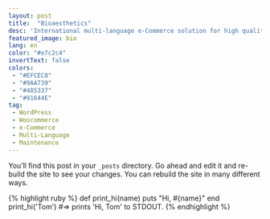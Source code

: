 ```yaml
---
layout: post
title:  "Bioaesthetics"
desc: 'International multi-language e-Commerce solution for high quality supplements.'
featured_image: bio
lang: en
color: "#e7c2c4"
invertText: false
colors:
 - "#EFCEC8"
 - "#9AA739"
 - "#485337"
 - "#91644E"
tag:
 - WordPress
 - Woocommerce
 - e-Commerce
 - Multi-Language
 - Maintenance
---
```

You’ll find this post in your `_posts` directory. Go ahead and edit it and re-build the site to see your changes. You can rebuild the site in many different ways.

{% highlight ruby %}
def print_hi(name)
  puts "Hi, #{name}"
end
print_hi('Tom')
#=> prints 'Hi, Tom' to STDOUT.
{% endhighlight %}
